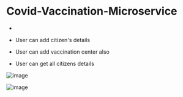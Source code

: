 
# Covid-Vaccination-Microservice


*

* User can add citizen's details 
* User can add vaccination center also
* User can get all citizens details


![image](https://user-images.githubusercontent.com/101568121/222523533-125201a4-86a0-4aaa-96c4-244e904b4212.png)

![image](https://user-images.githubusercontent.com/101568121/222525768-9600bb46-7a0b-4abb-86a2-be5f7cd05503.png)


